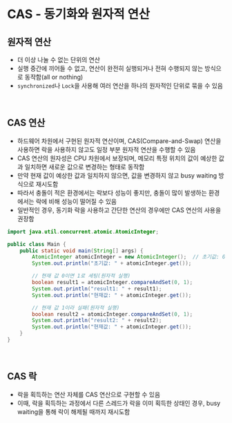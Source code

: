 # CAS - 동기화와 원자적 연산

## 원자적 연산
- 더 이상 나눌 수 없는 단위의 연산
- 실행 중간에 끼어들 수 없고, 연산이 완전히 실행되거나 전혀 수행되지 않는 방식으로 동작함(all or nothing)
- `synchronized`나 `Lock`을 사용해 여러 연산을 하나의 원자적인 단위로 묶을 수 있음 

<br>

## CAS 연산
- 하드웨어 차원에서 구현된 원자적 연산이며, CAS(Compare-and-Swap) 연산을 사용하면 락을 사용하지 않고도 일정 부분 원자적 연산을 수행할 수 있음
- CAS 연산의 원자성은 CPU 차원에서 보장되며, 메모리 특정 위치의 값이 예상한 값과 일치하면 새로운 값으로 변경하는 형태로 동작함
- 만약 현재 값이 예상한 값과 일치하지 않으면, 값을 변경하지 않고 busy waiting 방식으로 재시도함
- 따라서 충돌이 적은 환경에서는 락보다 성능이 좋지만, 충돌이 많이 발생하는 환경에서는 락에 비해 성능이 떨어질 수 있음
- 일반적인 경우, 동기화 락을 사용하고 간단한 연산의 경우에만 CAS 연산의 사용을 권장함

```java
import java.util.concurrent.atomic.AtomicInteger;

public class Main {
    public static void main(String[] args) {
        AtomicInteger atomicInteger = new AtomicInteger();  // 초기값: 0
        System.out.println("초기값: " + atomicInteger.get());

        // 현재 값 0이면 1로 세팅(원자적 실행)
        boolean result1 = atomicInteger.compareAndSet(0, 1);
        System.out.println("result1: " + result1);
        System.out.println("현재값: " + atomicInteger.get());

        // 현재 값 1이라 실패(원자적 실행)
        boolean result2 = atomicInteger.compareAndSet(0, 1);
        System.out.println("result2: " + result2);
        System.out.println("현재값: " + atomicInteger.get());
    }
}
```

<br>

## CAS 락
- 락을 획득하는 연산 자체를 CAS 연산으로 구현할 수 있음
- 이때, 락을 획득하는 과정에서 다른 스레드가 락을 이미 획득한 상태인 경우, busy waiting을 통해 락이 해제될 때까지 재시도함